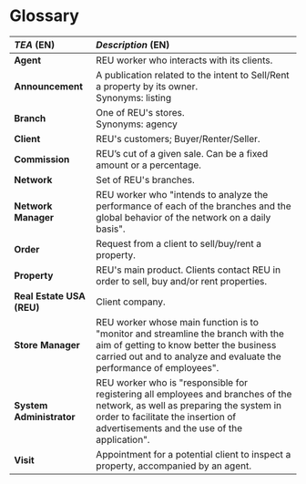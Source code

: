 # Glossary


| **_TEA_** (EN)            | **_Description_** (EN)                                                                                                                                                                                             |                                       
|:--------------------------|:-------------------------------------------------------------------------------------------------------------------------------------------------------------------------------------------------------------------|
| **Agent** | REU worker who interacts with its clients.                                                                                                                                                                         |
| **Announcement**          | A publication related to the intent to Sell/Rent a property by its owner.<br/>Synonyms: listing                                                                                                                    |
| **Branch**                | One of REU's stores.<br/>Synonyms: agency                                                                                                                                                                          |
| **Client**                | REU's customers; Buyer/Renter/Seller.                                                                                                                                                                              |
| **Commission**            | REU’s cut of a given sale. Can be a fixed amount or a percentage.                                                                                                                                                  |
| **Network**               | Set of REU's branches.                                                                                                                                                                                             |
| **Network Manager**       | REU worker who "intends to analyze the performance of each of the branches and the global behavior of the network on a daily basis".                                                                               |
| **Order**                 | Request from a client to sell/buy/rent a property.                                                                                                                                                                 |
| **Property**              | REU's main product. Clients contact REU in order to sell, buy and/or rent properties.                                                                                                                              |
| **Real Estate USA (REU)** | Client company.                                                                                                                                                                                                    |
| **Store Manager**         | REU worker whose main function is to "monitor and streamline the branch with the aim of getting to know better the business carried out and to analyze and evaluate the performance of employees".                 |
| **System Administrator**  | REU worker who is "responsible for  registering all employees and branches of the network, as well as preparing the system in order to facilitate the insertion of advertisements and the use of the application". |
| **Visit**                 | Appointment for a potential client to inspect a property, accompanied by an agent.                                                                                                                                 |


